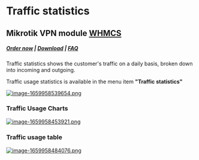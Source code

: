# Traffic statistics

## Mikrotik VPN module **[WHMCS](https://puqcloud.com/link.php?id=77)** 

#####  [Order now](https://puqcloud.com/index.php?rp=/store/whmcs-module-mikrotik-vpn) | [Download](https://download.puqcloud.com/WHMCS/servers/PUQ_WHMCS-Mikrotik-VPN/) | [FAQ](https://faq.puqcloud.com/)

Traffic statistics shows the customer's traffic on a daily basis, broken down into incoming and outgoing.

Traffic usage statistics is available in the menu item **"Traffic statistics"**

[![image-1659958539654.png](https://doc.puq.info/uploads/images/gallery/2022-08/scaled-1680-/image-1659958539654.png)](https://doc.puq.info/uploads/images/gallery/2022-08/image-1659958539654.png)

### **Traffic Usage Charts**

[![image-1659958453921.png](https://doc.puq.info/uploads/images/gallery/2022-08/scaled-1680-/image-1659958453921.png)](https://doc.puq.info/uploads/images/gallery/2022-08/image-1659958453921.png)

#####  

### **Traffic usage table**

[![image-1659958484076.png](https://doc.puq.info/uploads/images/gallery/2022-08/scaled-1680-/image-1659958484076.png)](https://doc.puq.info/uploads/images/gallery/2022-08/image-1659958484076.png)

